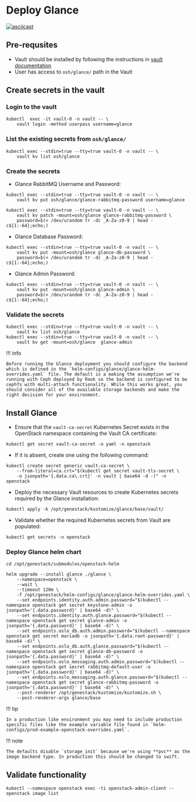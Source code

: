 # Deploy Glance

[![asciicast](https://asciinema.org/a/629806.svg)](https://asciinema.org/a/629806)

## Pre-requsites

- Vault should be installed by following the instructions in [vault documentation](https://docs.rackspacecloud.com/vault/)
- User has access to `osh/glance/` path in the Vault

## Create secrets in the vault

### Login to the vault

``` shell
kubectl  exec -it vault-0 -n vault -- \
    vault login -method userpass username=glance
```

### List the existing secrets from `osh/glance/`

``` shell
kubectl exec --stdin=true --tty=true vault-0 -n vault -- \
    vault kv list osh/glance
```

### Create the secrets

- Glance RabbitMQ Username and Password:

``` shell
kubectl exec --stdin=true --tty=true vault-0 -n vault -- \
    vault kv put osh/glance/glance-rabbitmq-password username=glance

kubectl exec --stdin=true --tty=true vault-0 -n vault -- \
    vault kv patch -mount=osh/glance glance-rabbitmq-password \
    password=$(< /dev/urandom tr -dc _A-Za-z0-9 | head -c${1:-64};echo;)
```

- Glance Database Password:

``` shell
kubectl exec --stdin=true --tty=true vault-0 -n vault -- \
    vault kv put -mount=osh/glance glance-db-password \
    password=$(< /dev/urandom tr -dc _A-Za-z0-9 | head -c${1:-64};echo;)
```

- Glance Admin Password:

``` shell
kubectl exec --stdin=true --tty=true vault-0 -n vault -- \
    vault kv put -mount=osh/glance glance-admin \
    password=$(< /dev/urandom tr -dc _A-Za-z0-9 | head -c${1:-64};echo;)
```

### Validate the secrets

``` shell
kubectl exec --stdin=true --tty=true vault-0 -n vault -- \
    vault kv list osh/glance
kubectl exec --stdin=true --tty=true vault-0 -n vault -- \
    vault kv get -mount=osh/glance  glance-admin
```

!!! info

    Before running the Glance deployment you should configure the backend which is defined in the `helm-configs/glance/glance-helm-overrides.yaml` file. The default is a making the assumption we're running with Ceph deployed by Rook so the backend is configured to be cephfs with multi-attach functionality. While this works great, you should consider all of the available storage backends and make the right decision for your environment.

## Install Glance

- Ensure that the `vault-ca-secret` Kubernetes Secret exists in the OpenStack namespace containing the Vault CA certificate:

```shell
kubectl get secret vault-ca-secret -o yaml -n openstack
```

- If it is absent, create one using the following command:

``` shell
kubectl create secret generic vault-ca-secret \
    --from-literal=ca.crt="$(kubectl get secret vault-tls-secret \
    -o jsonpath='{.data.ca\.crt}' -n vault | base64 -d -)" -n openstack
```

- Deploy the necessary Vault resources to create Kubernetes secrets required by the Glance installation:

``` shell
kubectl apply -k /opt/genestack/kustomize/glance/base/vault/
```

- Validate whether the required Kubernetes secrets from Vault are populated:

``` shell
kubectl get secrets -n openstack
```

### Deploy Glance helm chart

``` shell
cd /opt/genestack/submodules/openstack-helm

helm upgrade --install glance ./glance \
    --namespace=openstack \
    --wait \
    --timeout 120m \
    -f /opt/genestack/helm-configs/glance/glance-helm-overrides.yaml \
    --set endpoints.identity.auth.admin.password="$(kubectl --namespace openstack get secret keystone-admin -o jsonpath='{.data.password}' | base64 -d)" \
    --set endpoints.identity.auth.glance.password="$(kubectl --namespace openstack get secret glance-admin -o jsonpath='{.data.password}' | base64 -d)" \
    --set endpoints.oslo_db.auth.admin.password="$(kubectl --namespace openstack get secret mariadb -o jsonpath='{.data.root-password}' | base64 -d)" \
    --set endpoints.oslo_db.auth.glance.password="$(kubectl --namespace openstack get secret glance-db-password -o jsonpath='{.data.password}' | base64 -d)" \
    --set endpoints.oslo_messaging.auth.admin.password="$(kubectl --namespace openstack get secret rabbitmq-default-user -o jsonpath='{.data.password}' | base64 -d)" \
    --set endpoints.oslo_messaging.auth.glance.password="$(kubectl --namespace openstack get secret glance-rabbitmq-password -o jsonpath='{.data.password}' | base64 -d)" \
    --post-renderer /opt/genestack/kustomize/kustomize.sh \
    --post-renderer-args glance/base
```

!!! tip

    In a production like environment you may need to include production specific files like the example variable file found in `helm-configs/prod-example-openstack-overrides.yaml`.

!!! note

    The defaults disable `storage_init` because we're using **pvc** as the image backend type. In production this should be changed to swift.

## Validate functionality

``` shell
kubectl --namespace openstack exec -ti openstack-admin-client -- openstack image list
```
